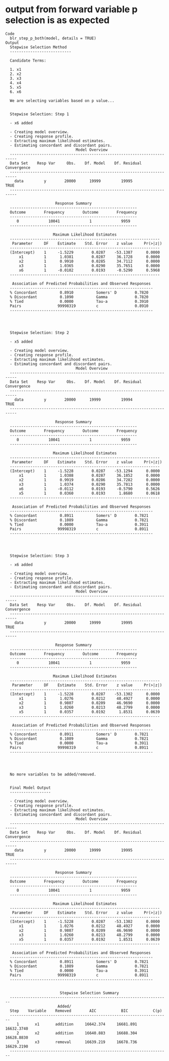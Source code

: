 # output from forward variable p selection is as expected

    Code
      blr_step_p_both(model, details = TRUE)
    Output
      Stepwise Selection Method   
      ---------------------------
      
      Candidate Terms: 
      
      1. x1 
      2. x2 
      3. x3 
      4. x4 
      5. x5 
      6. x6 
      
      We are selecting variables based on p value...
      
      
      Stepwise Selection: Step 1 
      
      - x6 added 
      
      - Creating model overview. 
      - Creating response profile. 
      - Extracting maximum likelihood estimates. 
      - Estimating concordant and discordant pairs. 
                                   Model Overview                               
      -------------------------------------------------------------------------
      Data Set    Resp Var     Obs.    Df. Model    Df. Residual    Convergence 
      -------------------------------------------------------------------------
        data         y        20000      19999         19995           TRUE     
      -------------------------------------------------------------------------
      
                          Response Summary                     
      --------------------------------------------------------
      Outcome        Frequency        Outcome        Frequency 
      --------------------------------------------------------
         0             10041             1             9959    
      --------------------------------------------------------
      
                         Maximum Likelihood Estimates                    
      ------------------------------------------------------------------
       Parameter     DF    Estimate    Std. Error    z value     Pr(>|z|) 
      ------------------------------------------------------------------
      (Intercept)    1     -1.5229        0.0287    -53.1387      0.0000 
          x1         1      1.0381        0.0287     36.1728      0.0000 
          x2         1      0.9910        0.0285     34.7112      0.0000 
          x3         1      1.0365        0.0290     35.7651      0.0000 
          x6         1     -0.0102        0.0193     -0.5290      0.5968 
      ------------------------------------------------------------------
      
       Association of Predicted Probabilities and Observed Responses  
      ---------------------------------------------------------------
      % Concordant          0.8910          Somers' D        0.7820   
      % Discordant          0.1090          Gamma            0.7820   
      % Tied                0.0000          Tau-a            0.3910   
      Pairs                99998319         c                0.8910   
      ---------------------------------------------------------------
      
      
      
      
      Stepwise Selection: Step 2 
      
      - x5 added 
      
      - Creating model overview. 
      - Creating response profile. 
      - Extracting maximum likelihood estimates. 
      - Estimating concordant and discordant pairs. 
                                   Model Overview                               
      -------------------------------------------------------------------------
      Data Set    Resp Var     Obs.    Df. Model    Df. Residual    Convergence 
      -------------------------------------------------------------------------
        data         y        20000      19999         19994           TRUE     
      -------------------------------------------------------------------------
      
                          Response Summary                     
      --------------------------------------------------------
      Outcome        Frequency        Outcome        Frequency 
      --------------------------------------------------------
         0             10041             1             9959    
      --------------------------------------------------------
      
                         Maximum Likelihood Estimates                    
      ------------------------------------------------------------------
       Parameter     DF    Estimate    Std. Error    z value     Pr(>|z|) 
      ------------------------------------------------------------------
      (Intercept)    1     -1.5228        0.0287    -53.1294      0.0000 
          x1         1      1.0388        0.0287     36.1852      0.0000 
          x2         1      0.9919        0.0286     34.7282      0.0000 
          x3         1      1.0374        0.0290     35.7813      0.0000 
          x6         1     -0.0112        0.0193     -0.5790      0.5626 
          x5         1      0.0360        0.0193      1.8680      0.0618 
      ------------------------------------------------------------------
      
       Association of Predicted Probabilities and Observed Responses  
      ---------------------------------------------------------------
      % Concordant          0.8911          Somers' D        0.7821   
      % Discordant          0.1089          Gamma            0.7821   
      % Tied                0.0000          Tau-a            0.3911   
      Pairs                99998319         c                0.8911   
      ---------------------------------------------------------------
      
      
      
      
      Stepwise Selection: Step 3 
      
      - x6 added 
      
      - Creating model overview. 
      - Creating response profile. 
      - Extracting maximum likelihood estimates. 
      - Estimating concordant and discordant pairs. 
                                   Model Overview                               
      -------------------------------------------------------------------------
      Data Set    Resp Var     Obs.    Df. Model    Df. Residual    Convergence 
      -------------------------------------------------------------------------
        data         y        20000      19999         19995           TRUE     
      -------------------------------------------------------------------------
      
                          Response Summary                     
      --------------------------------------------------------
      Outcome        Frequency        Outcome        Frequency 
      --------------------------------------------------------
         0             10041             1             9959    
      --------------------------------------------------------
      
                         Maximum Likelihood Estimates                    
      ------------------------------------------------------------------
       Parameter     DF    Estimate    Std. Error    z value     Pr(>|z|) 
      ------------------------------------------------------------------
      (Intercept)    1     -1.5228        0.0287    -53.1302      0.0000 
          x1         1      1.0276        0.0212     48.4927      0.0000 
          x2         1      0.9807        0.0209     46.9690      0.0000 
          x3         1      1.0260        0.0213     48.2799      0.0000 
          x5         1      0.0357        0.0192      1.8531      0.0639 
      ------------------------------------------------------------------
      
       Association of Predicted Probabilities and Observed Responses  
      ---------------------------------------------------------------
      % Concordant          0.8911          Somers' D        0.7821   
      % Discordant          0.1089          Gamma            0.7821   
      % Tied                0.0000          Tau-a            0.3911   
      Pairs                99998319         c                0.8911   
      ---------------------------------------------------------------
      
      
      
      
      No more variables to be added/removed.
      
      
      Final Model Output 
      ------------------
      
      - Creating model overview. 
      - Creating response profile. 
      - Extracting maximum likelihood estimates. 
      - Estimating concordant and discordant pairs. 
                                   Model Overview                               
      -------------------------------------------------------------------------
      Data Set    Resp Var     Obs.    Df. Model    Df. Residual    Convergence 
      -------------------------------------------------------------------------
        data         y        20000      19999         19995           TRUE     
      -------------------------------------------------------------------------
      
                          Response Summary                     
      --------------------------------------------------------
      Outcome        Frequency        Outcome        Frequency 
      --------------------------------------------------------
         0             10041             1             9959    
      --------------------------------------------------------
      
                         Maximum Likelihood Estimates                    
      ------------------------------------------------------------------
       Parameter     DF    Estimate    Std. Error    z value     Pr(>|z|) 
      ------------------------------------------------------------------
      (Intercept)    1     -1.5228        0.0287    -53.1302      0.0000 
          x1         1      1.0276        0.0212     48.4927      0.0000 
          x2         1      0.9807        0.0209     46.9690      0.0000 
          x3         1      1.0260        0.0213     48.2799      0.0000 
          x5         1      0.0357        0.0192      1.8531      0.0639 
      ------------------------------------------------------------------
      
       Association of Predicted Probabilities and Observed Responses  
      ---------------------------------------------------------------
      % Concordant          0.8911          Somers' D        0.7821   
      % Discordant          0.1089          Gamma            0.7821   
      % Tied                0.0000          Tau-a            0.3911   
      Pairs                99998319         c                0.8911   
      ---------------------------------------------------------------
      
      
                            Stepwise Selection Summary                       
      ----------------------------------------------------------------------
                           Added/                                                  
      Step    Variable    Removed        AIC           BIC           C(p)       
      ----------------------------------------------------------------------
         1       x1       addition     16642.374     16681.891    16632.3740    
         2       x2       addition     16640.883     16688.304    16628.8830    
         3       x3       removal      16639.219     16678.736    16629.2190    
      ----------------------------------------------------------------------


